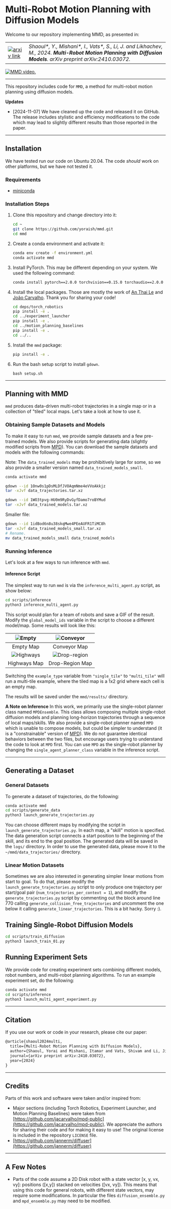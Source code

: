 # Multi-Robot Motion Planning with Diffusion Models

Welcome to our repository implementing MMD, as presented in:

<table style="border: none;">
<tr>
<td style="vertical-align: middle; border: none;">
  <a href="https://arxiv.org/abs/2410.03072">
    <img src="https://img.shields.io/badge/arxiv-%23B31B1B.svg?&style=for-the-badge&logo=arxiv&logoColor=white" alt="arxiv link">
  </a>
</td>
<td style="vertical-align: middle; border: none;">
  <i>Shaoul*, Y., Mishani*, I., Vats*, S., Li, J. and Likhachev, M., 2024. <strong>Multi-Robot Motion Planning with Diffusion Models</strong>. arXiv preprint arXiv:2410.03072.</i>
</td>
</tr>
</table>

[![MMD video.](media/mmd_youtube.png)](https://www.youtube.com/watch?v=GDXzmoE-1D4&ab_channel=yoraish)

---
This repository includes code for `MMD`, a method for multi-robot motion planning using diffusion models.

**Updates**
- [2024-11-07] We have cleaned up the code and released it on GitHub. The release includes stylistic and efficiency modifications to the code which may lead to slightly different results than those reported in the paper.


---
## Installation
We have tested run our code on Ubuntu 20.04. The code _should_ work on other platforms, but we have not tested it.

### Requirements
- [miniconda](https://docs.conda.io/projects/miniconda/en/latest/index.html)

### Installation Steps
1. Clone this repository and change directory into it:
    ```bash
    cd ~
    git clone https://github.com/yoraish/mmd.git
    cd mmd
    ```
2. Create a conda environment and activate it:
    ```bash
    conda env create -f environment.yml
    conda activate mmd
    ```
3. Install PyTorch. This may be different depending on your system. We used the following command:
    ```bash
   conda install pytorch==2.0.0 torchvision==0.15.0 torchaudio==2.0.0 pytorch-cuda=11.8 -c pytorch -c nvidia
    ```
4. Install the local packages. Those are mostly the work of [An Thai Le](https://github.com/anindex) and [João Carvalho](https://github.com/jacarvalho). Thank you for sharing your code!
    ```bash
   cd deps/torch_robotics
   pip install -e .
   cd ../experiment_launcher
   pip install -e .
   cd ../motion_planning_baselines
   pip install -e .
   cd ../..
   ```
5. Install the `mmd` package:
    ```bash
    pip install -e .
    ```
6. Run the bash setup script to install `gdown`.  
    ```
    bash setup.sh
    ```

---
## Planning with MMD
`mmd` produces data-driven multi-robot trajectories in a single map or in a collection of "tiled" local maps. Let's take a look at how to use it.
### Obtaining Sample Datasets and Models
To make it easy to run `mmd`, we provide sample datasets and a few pre-trained models. We also provide scripts for generating data (slightly modified scripts from [MPD](https://github.com/jacarvalho/mpd-public)). You can download the sample datasets and models with the following commands:

Note: The `data_trained_models` may be prohibitively large for some, so we also provide a smaller version named `data_trained_models_small`.

```bash
conda activate mmd
```

```bash
gdown --id 1Onw0s1pDsMLDfJVOAqmNme4eVVoAkkjz
tar -xJvf data_trajectories.tar.xz

gdown --id 1WO3tpvg-HU0m9RyDvGyfDamo7roBYMud
tar -xJvf data_trained_models.tar.xz
```

Smaller file:
```bash
gdown --id 1idBod6n8u38skqMwe4PEeAUFR1TiMC8h
tar -xJvf data_trained_models_small.tar.xz
# Rename.
mv data_trained_models_small data_trained_models
```

### Running Inference
Let's look at a few ways to run inference with `mmd`.  

#### Inference Script
The simplest way to run `mmd` is via the `inference_multi_agent.py` script, as show below:

```bash
cd scripts/inference
python3 inference_multi_agent.py
```

This script would plan for a team of robots and save a GIF of the result. Modify the `global_model_ids` variable in the script to choose a different model/map. Some results will look like this:

|   ![Empty](media/mmd_six_circle.gif)    |    ![Conveyor](media/mmd_six_conveyor.gif)    |
|:---------------------------------------:|:---------------------------------------------:|
|                Empty Map                |                 Conveyor Map                  |
| ![Highways](media/mmd_ten_highways.gif) | ![Drop-region](media/mmd_five_dropregion.gif) |
|              Highways Map               |                Drop-Region Map                |



Switching the `example_type` variable from `"single_tile"` to `"multi_tile"` will run a multi-tile example, where the tiled map is a 1x2 grid where each cell is an empty map.

[//]: # (<img src="media/mmd_four_1x2.gif" alt="Inference GIF" style="max-width: 300px;">)


The results will be saved under the `mmd/results/` directory.

**A Note on Inference**
In this work, we primarily use the single-robot planner class named `MPDEnsemble`. This class allows composing multiple single-robot diffusion models and planning long-horizon trajectories through a sequence of local maps/skills. We also provide a single-robot planner named `MPD` which is unable to compose models, but could be simpler to understand (it is a "constrainable" version of [MPD](https://github.com/jacarvalho/mpd-public)). We do not guarantee identical behaviors between the two files, but encourage users trying to understand the code to look at `MPD` first. You can use `MPD` as the single-robot planner by changing the `single_agent_planner_class` variable in the inference script. 


---

## Generating a Dataset
### General Datasets
To generate a dataset of trajectories, do the following:
```bash 
conda activate mmd
cd scripts/generate_data
python3 launch_generate_trajectories.py
```
You can choose different maps by modifying the script in `launch_generate_trajectories.py`. In each map, a "skill" motion is specified. The data generation script connects a start position to the beginning of the skill, and its end to the goal position.
The generated data will be saved in the `logs/` directory. In order to use the generated data, please move it to the `~/mmd/data_trajectories/` directory.

### Linear Motion Datasets
Sometimes we are also interested in generating simpler linear motions from start to goal. To do that, please modify the `launch_generate_trajectories.py` script to only produce one trajectory per start/goal pair (`num_trajectories_per_context = 1`), and modify the 
`generate_trajectories.py` script by commenting out the block around line 770 calling `generate_collision_free_trajectories` and uncomment the one below it calling `generate_linear_trajectories`. This is a bit hacky. Sorry :).

## Training Single-Robot Diffusion Models
```bash
cd scripts/train_diffusion
python3 launch_train_01.py
```

## Running Experiment Sets
We provide code for creating experiment sets combining different models, robot numbers, and  multi-robot planning algorithms. To run an example experiment set, do the following:
```bash
conda activate mmd
cd scripts/inference
python3 launch_multi_agent_experiment.py
```

---
## Citation

If you use our work or code in your research, please cite our paper:
```latex
@article{shaoul2024multi,
  title={Multi-Robot Motion Planning with Diffusion Models},
  author={Shaoul, Yorai and Mishani, Itamar and Vats, Shivam and Li, Jiaoyang and Likhachev, Maxim},
  journal={arXiv preprint arXiv:2410.03072},
  year={2024}
}
```

---
## Credits

Parts of this work and software were taken and/or inspired from:
- Major sections (including Torch Robotics, Experiment Launcher, and Motion Planning Baselines) were taken from [https://github.com/jacarvalho/mpd-public](https://github.com/jacarvalho/mpd-public). We appreciate the authors for sharing their code and for making it easy to use! The original license is included in the repository `LICENSE` file.
- [https://github.com/jannerm/diffuser](https://github.com/jannerm/diffuser)

---
## A Few Notes 
* Parts of the code assume a 2D Disk robot with a state vector [x, y, vx, vy]: positions ([x,y]) stacked on velocities ([vx, vy]). This means that using this code for general robots, with different state vectors, may require some modifications. In particular the files `diffusion_ensemble.py` and `mpd_ensemble.py` may need to be modified.
